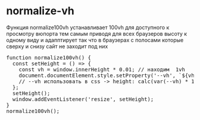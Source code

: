# normalize-vh
<p>
Функция normalize100vh устанавливает 100vh для доступного к просмотру вюпорта
тем самым приводя для всех браузеров высоту к одному виду
и адапптирует так что в браузерах с полосами которые сверху и снизу сайт не заходит под них

 </p>
<pre>
function normalize100vh() {
  const setHeight = () => {
    const vh = window.innerHeight * 0.01; // наxодим  1vh
    document.documentElement.style.setProperty('--vh', `${vh}px`);
    // --vh использовать в css -> height: calc(var(--vh) * 100);
  };
  setHeight();
  window.addEventListener('resize', setHeight);
}
normalize100vh();
</pre>